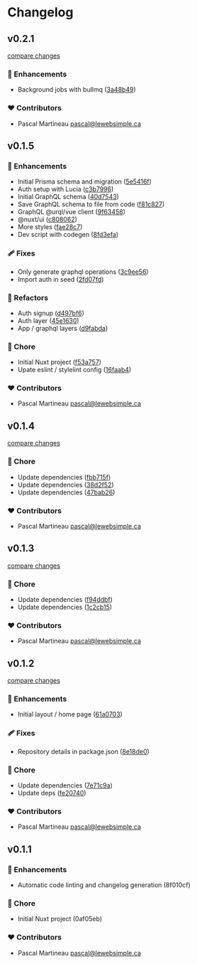 # Changelog

## v0.2.1

[compare changes](https://github.com/lewebsimple/nuxt-graphql-fullstack/compare/v0.2.0...v0.2.1)

### 🚀 Enhancements

- Background jobs with bullmq ([3a48b49](https://github.com/lewebsimple/nuxt-graphql-fullstack/commit/3a48b49))

### ❤️ Contributors

- Pascal Martineau <pascal@lewebsimple.ca>

## v0.1.5


### 🚀 Enhancements

- Initial Prisma schema and migration ([5e5416f](https://github.com/lewebsimple/nuxt-graphql-fullstack/commit/5e5416f))
- Auth setup with Lucia ([c3b7996](https://github.com/lewebsimple/nuxt-graphql-fullstack/commit/c3b7996))
- Initial GraphQL schema ([40d7543](https://github.com/lewebsimple/nuxt-graphql-fullstack/commit/40d7543))
- Save GraphQL schema to file from code ([f81c827](https://github.com/lewebsimple/nuxt-graphql-fullstack/commit/f81c827))
- GraphQL @urql/vue client ([9f63458](https://github.com/lewebsimple/nuxt-graphql-fullstack/commit/9f63458))
- @nuxt/ui ([c808062](https://github.com/lewebsimple/nuxt-graphql-fullstack/commit/c808062))
- More styles ([fae28c7](https://github.com/lewebsimple/nuxt-graphql-fullstack/commit/fae28c7))
- Dev script with codegen ([8fd3efa](https://github.com/lewebsimple/nuxt-graphql-fullstack/commit/8fd3efa))

### 🩹 Fixes

- Only generate graphql operations ([3c9ee56](https://github.com/lewebsimple/nuxt-graphql-fullstack/commit/3c9ee56))
- Import auth in seed ([2fd07fd](https://github.com/lewebsimple/nuxt-graphql-fullstack/commit/2fd07fd))

### 💅 Refactors

- Auth signup ([d497bf6](https://github.com/lewebsimple/nuxt-graphql-fullstack/commit/d497bf6))
- Auth layer ([45e1630](https://github.com/lewebsimple/nuxt-graphql-fullstack/commit/45e1630))
- App / graphql layers ([d9fabda](https://github.com/lewebsimple/nuxt-graphql-fullstack/commit/d9fabda))

### 🏡 Chore

- Initial Nuxt project ([f53a757](https://github.com/lewebsimple/nuxt-graphql-fullstack/commit/f53a757))
- Upate eslint / stylelint config ([16faab4](https://github.com/lewebsimple/nuxt-graphql-fullstack/commit/16faab4))

### ❤️ Contributors

- Pascal Martineau <pascal@lewebsimple.ca>

## v0.1.4

[compare changes](https://github.com/lewebsimple/nuxt-minimal/compare/v0.1.3...v0.1.4)

### 🏡 Chore

- Update dependencies ([fbb715f](https://github.com/lewebsimple/nuxt-minimal/commit/fbb715f))
- Update dependencies ([38d2f52](https://github.com/lewebsimple/nuxt-minimal/commit/38d2f52))
- Update dependencies ([47bab26](https://github.com/lewebsimple/nuxt-minimal/commit/47bab26))

### ❤️ Contributors

- Pascal Martineau <pascal@lewebsimple.ca>

## v0.1.3

[compare changes](https://github.com/lewebsimple/nuxt-minimal/compare/v0.1.2...v0.1.3)

### 🏡 Chore

- Update dependencies ([f94ddbf](https://github.com/lewebsimple/nuxt-minimal/commit/f94ddbf))
- Update dependencies ([1c2cb15](https://github.com/lewebsimple/nuxt-minimal/commit/1c2cb15))

### ❤️ Contributors

- Pascal Martineau <pascal@lewebsimple.ca>

## v0.1.2

[compare changes](https://github.com/lewebsimple/nuxt-minimal/compare/v0.1.1...v0.1.2)

### 🚀 Enhancements

- Initial layout / home page ([61a0703](https://github.com/lewebsimple/nuxt-minimal/commit/61a0703))

### 🩹 Fixes

- Repository details in package.json ([8e18de0](https://github.com/lewebsimple/nuxt-minimal/commit/8e18de0))

### 🏡 Chore

- Update dependencies ([7e71c9a](https://github.com/lewebsimple/nuxt-minimal/commit/7e71c9a))
- Update deps ([fe20740](https://github.com/lewebsimple/nuxt-minimal/commit/fe20740))

### ❤️  Contributors

- Pascal Martineau <pascal@lewebsimple.ca>

## v0.1.1


### 🚀 Enhancements

- Automatic code linting and changelog generation (8f010cf)

### 🏡 Chore

- Initial Nuxt project (0af05eb)

### ❤️  Contributors

- Pascal Martineau <pascal@lewebsimple.ca>

